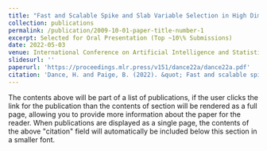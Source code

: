 ```yaml
---
title: "Fast and Scalable Spike and Slab Variable Selection in High Dimensional Gaussian Processes"
collection: publications
permalink: /publication/2009-10-01-paper-title-number-1
excerpt: Selected for Oral Presentation (Top ~10\% Submissions)
date: 2022-05-03
venue: International Conference on Artificial Intelligence and Statistics
slidesurl: ''
paperurl: 'https://proceedings.mlr.press/v151/dance22a/dance22a.pdf'
citation: 'Dance, H. and Paige, B. (2022). &quot; Fast and scalable spike and slab variable selection in high-dimensional Gaussian processes. &quot; International Conference on Artificial Intelligence and Statistics. PMLR, 2022'
---
```


The contents above will be part of a list of publications, if the user clicks the link for the publication than the contents of section will be rendered as a full page, allowing you to provide more information about the paper for the reader. When publications are displayed as a single page, the contents of the above "citation" field will automatically be included below this section in a smaller font.

